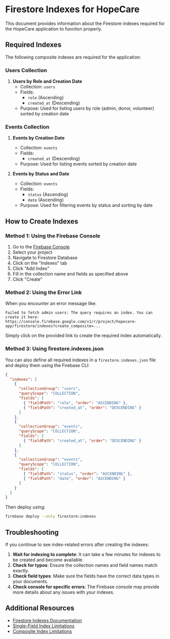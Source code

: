 # Firestore Indexes for HopeCare

This document provides information about the Firestore indexes required for the HopeCare application to function properly.

## Required Indexes

The following composite indexes are required for the application:

### Users Collection

1. **Users by Role and Creation Date**
   - Collection: `users`
   - Fields:
     - `role` (Ascending)
     - `created_at` (Descending)
   - Purpose: Used for listing users by role (admin, donor, volunteer) sorted by creation date

### Events Collection

1. **Events by Creation Date**
   - Collection: `events`
   - Fields:
     - `created_at` (Descending)
   - Purpose: Used for listing events sorted by creation date

2. **Events by Status and Date**
   - Collection: `events`
   - Fields:
     - `status` (Ascending)
     - `date` (Ascending)
   - Purpose: Used for filtering events by status and sorting by date

## How to Create Indexes

### Method 1: Using the Firebase Console

1. Go to the [Firebase Console](https://console.firebase.google.com/)
2. Select your project
3. Navigate to Firestore Database
4. Click on the "Indexes" tab
5. Click "Add Index"
6. Fill in the collection name and fields as specified above
7. Click "Create"

### Method 2: Using the Error Link

When you encounter an error message like:

```
Failed to fetch admin users: The query requires an index. You can create it here: https://console.firebase.google.com/v1/r/project/hopecare-app/firestore/indexes?create_composite=...
```

Simply click on the provided link to create the required index automatically.

### Method 3: Using firestore.indexes.json

You can also define all required indexes in a `firestore.indexes.json` file and deploy them using the Firebase CLI:

```json
{
  "indexes": [
    {
      "collectionGroup": "users",
      "queryScope": "COLLECTION",
      "fields": [
        { "fieldPath": "role", "order": "ASCENDING" },
        { "fieldPath": "created_at", "order": "DESCENDING" }
      ]
    },
    {
      "collectionGroup": "events",
      "queryScope": "COLLECTION",
      "fields": [
        { "fieldPath": "created_at", "order": "DESCENDING" }
      ]
    },
    {
      "collectionGroup": "events",
      "queryScope": "COLLECTION",
      "fields": [
        { "fieldPath": "status", "order": "ASCENDING" },
        { "fieldPath": "date", "order": "ASCENDING" }
      ]
    }
  ]
}
```

Then deploy using:

```bash
firebase deploy --only firestore:indexes
```

## Troubleshooting

If you continue to see index-related errors after creating the indexes:

1. **Wait for indexing to complete**: It can take a few minutes for indexes to be created and become available.
2. **Check for typos**: Ensure the collection names and field names match exactly.
3. **Check field types**: Make sure the fields have the correct data types in your documents.
4. **Check console for specific errors**: The Firebase console may provide more details about any issues with your indexes.

## Additional Resources

- [Firestore Indexes Documentation](https://firebase.google.com/docs/firestore/query-data/indexing)
- [Single-Field Index Limitations](https://firebase.google.com/docs/firestore/query-data/index-overview#single-field_index_limitations)
- [Composite Index Limitations](https://firebase.google.com/docs/firestore/query-data/index-overview#composite_index_limitations) 
